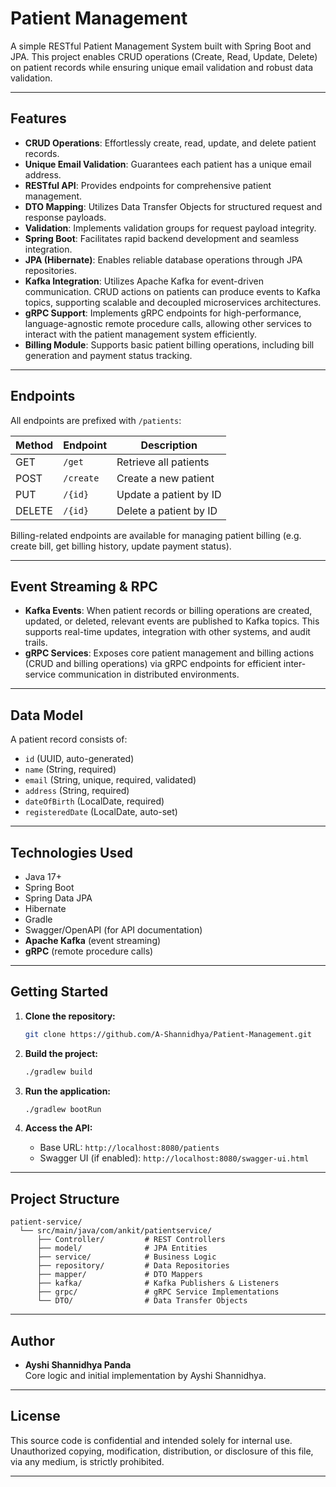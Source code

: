 # Patient Management

A simple RESTful Patient Management System built with Spring Boot and JPA. This project enables CRUD operations (Create, Read, Update, Delete) on patient records while ensuring unique email validation and robust data validation.

---

## Features

- **CRUD Operations**: Effortlessly create, read, update, and delete patient records.
- **Unique Email Validation**: Guarantees each patient has a unique email address.
- **RESTful API**: Provides endpoints for comprehensive patient management.
- **DTO Mapping**: Utilizes Data Transfer Objects for structured request and response payloads.
- **Validation**: Implements validation groups for request payload integrity.
- **Spring Boot**: Facilitates rapid backend development and seamless integration.
- **JPA (Hibernate)**: Enables reliable database operations through JPA repositories.
- **Kafka Integration**: Utilizes Apache Kafka for event-driven communication. CRUD actions on patients can produce events to Kafka topics, supporting scalable and decoupled microservices architectures.
- **gRPC Support**: Implements gRPC endpoints for high-performance, language-agnostic remote procedure calls, allowing other services to interact with the patient management system efficiently.
- **Billing Module**: Supports basic patient billing operations, including bill generation and payment status tracking.

---

## Endpoints

All endpoints are prefixed with `/patients`:

| Method | Endpoint         | Description                 |
|--------|------------------|-----------------------------|
| GET    | `/get`           | Retrieve all patients       |
| POST   | `/create`        | Create a new patient        |
| PUT    | `/{id}`          | Update a patient by ID      |
| DELETE | `/{id}`          | Delete a patient by ID      |

Billing-related endpoints are available for managing patient billing (e.g. create bill, get billing history, update payment status).

---

## Event Streaming & RPC

- **Kafka Events**: When patient records or billing operations are created, updated, or deleted, relevant events are published to Kafka topics. This supports real-time updates, integration with other systems, and audit trails.
- **gRPC Services**: Exposes core patient management and billing actions (CRUD and billing operations) via gRPC endpoints for efficient inter-service communication in distributed environments.

---

## Data Model

A patient record consists of:

- `id` (UUID, auto-generated)
- `name` (String, required)
- `email` (String, unique, required, validated)
- `address` (String, required)
- `dateOfBirth` (LocalDate, required)
- `registeredDate` (LocalDate, auto-set)

---

## Technologies Used

- Java 17+
- Spring Boot
- Spring Data JPA
- Hibernate
- Gradle
- Swagger/OpenAPI (for API documentation)
- **Apache Kafka** (event streaming)
- **gRPC** (remote procedure calls)

---

## Getting Started

1. **Clone the repository:**
   ```bash
   git clone https://github.com/A-Shannidhya/Patient-Management.git
   ```

2. **Build the project:**
   ```bash
   ./gradlew build
   ```

3. **Run the application:**
   ```bash
   ./gradlew bootRun
   ```

4. **Access the API:**
   - Base URL: `http://localhost:8080/patients`
   - Swagger UI (if enabled): `http://localhost:8080/swagger-ui.html`

---

## Project Structure

```
patient-service/
  └── src/main/java/com/ankit/patientservice/
      ├── Controller/         # REST Controllers
      ├── model/              # JPA Entities
      ├── service/            # Business Logic
      ├── repository/         # Data Repositories
      ├── mapper/             # DTO Mappers
      ├── kafka/              # Kafka Publishers & Listeners
      ├── grpc/               # gRPC Service Implementations
      └── DTO/                # Data Transfer Objects
```

---

## Author

- **Ayshi Shannidhya Panda**  
  Core logic and initial implementation by Ayshi Shannidhya.

---

## License

This source code is confidential and intended solely for internal use. Unauthorized copying, modification, distribution, or disclosure of this file, via any medium, is strictly prohibited.

---
